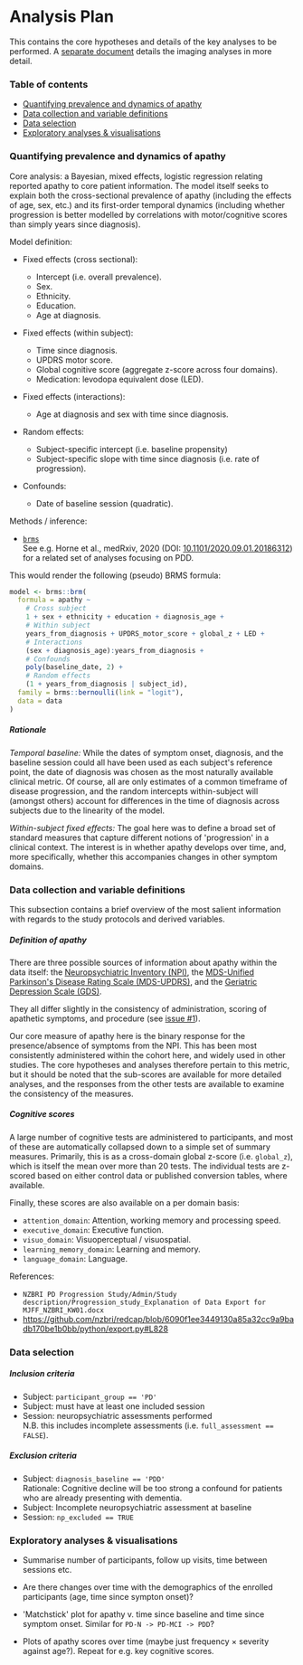 # Analysis Plan

This contains the core hypotheses and details of the key analyses to be
performed. A [separate document](Imaging/AnalysisPlan.md) details the imaging
analyses in more detail.


### Table of contents

 + [Quantifying prevalence and dynamics of apathy](core-analyis)
 + [Data collection and variable definitions](data-collection)
 + [Data selection](data-selection)
 + [Exploratory analyses & visualisations](exploratory-analyses)


<a name="core-analyis"></a>
### Quantifying prevalence and dynamics of apathy

Core analysis: a Bayesian, mixed effects, logistic regression relating
reported apathy to core patient information. The model itself seeks to explain
both the cross-sectional prevalence of apathy (including the effects of age,
sex, etc.) and its first-order temporal dynamics (including whether progression
is better modelled by correlations with motor/cognitive scores than simply
years since diagnosis).

Model definition:
 + Fixed effects (cross sectional):
    + Intercept (i.e. overall prevalence).
    + Sex.
    + Ethnicity.
    + Education.
    + Age at diagnosis.

 + Fixed effects (within subject):
    + Time since diagnosis.
    + UPDRS motor score.
    + Global cognitive score (aggregate z-score across four domains).
    + Medication: levodopa equivalent dose (LED).

 + Fixed effects (interactions):
    + Age at diagnosis and sex with time since diagnosis.

 + Random effects:
    + Subject-specific intercept (i.e. baseline propensity)
    + Subject-specific slope with time since diagnosis (i.e. rate of
      progression).

 + Confounds:
    + Date of baseline session (quadratic).

Methods / inference:
 + [`brms`](https://github.com/paul-buerkner/brms)\
   See e.g. Horne et al., medRxiv, 2020 (DOI:
   [10.1101/2020.09.01.20186312](https://doi.org/10.1101/2020.09.01.20186312))
   for a related set of analyses focusing on PDD.

This would render the following (pseudo) BRMS formula:
```R
model <- brms::brm(
  formula = apathy ~
    # Cross subject
    1 + sex + ethnicity + education + diagnosis_age +
    # Within subject
    years_from_diagnosis + UPDRS_motor_score + global_z + LED +
    # Interactions
    (sex + diagnosis_age):years_from_diagnosis +
    # Confounds
    poly(baseline_date, 2) +
    # Random effects
    (1 + years_from_diagnosis | subject_id),
  family = brms::bernoulli(link = "logit"),
  data = data
)
```

##### Rationale

*Temporal baseline:* While the dates of symptom onset, diagnosis, and the
baseline session could all have been used as each subject's reference point,
the date of diagnosis was chosen as the most naturally available clinical
metric. Of course, all are only estimates of a common timeframe of disease
progression, and the random intercepts within-subject will (amongst others)
account for differences in the time of diagnosis across subjects due to the
linearity of the model.

*Within-subject fixed effects:* The goal here was to define a broad set of
standard measures that capture different notions of 'progression' in a clinical
context. The interest is in whether apathy develops over time, and, more
specifically, whether this accompanies changes in other symptom domains.


<a name="data-collection"></a>
### Data collection and variable definitions

This subsection contains a brief overview of the most salient information with
regards to the study protocols and derived variables.

##### Definition of apathy

There are three possible sources of information about apathy within the data
itself:
the [Neuropsychiatric Inventory (NPI)](http://npitest.net/npi/about-npi.html),
the [MDS-Unified Parkinson's Disease Rating Scale (MDS-UPDRS)](https://www.movementdisorders.org/MDS/MDS-Rating-Scales/MDS-Unified-Parkinsons-Disease-Rating-Scale-MDS-UPDRS.htm),
and the [Geriatric Depression Scale (GDS)](https://doi.org/10.1300/J018v05n01_09).

They all differ slightly in the consistency of administration, scoring of
apathetic symptoms, and procedure (see
[issue #1](https://github.com/nzbri/pd-apathy/issues/1)).

Our core measure of apathy here is the binary response for the presence/absence
of symptoms from the NPI. This has been most consistently administered within
the cohort here, and widely used in other studies. The core hypotheses and
analyses therefore pertain to this metric, but it should be noted that the
sub-scores are available for more detailed analyses, and the responses from the
other tests are available to examine the consistency of the measures.

##### Cognitive scores

A large number of cognitive tests are administered to participants, and most of
these are automatically collapsed down to a simple set of summary measures.
Primarily, this is as a cross-domain global z-score (i.e. `global_z`), which is
itself the mean over more than 20 tests. The individual tests are z-scored
based on either control data or published conversion tables, where available.

Finally, these scores are also available on a per domain basis:
 + `attention_domain`: Attention, working memory and processing speed.
 + `executive_domain`: Executive function.
 + `visuo_domain`: Visuoperceptual / visuospatial.
 + `learning_memory_domain`: Learning and memory.
 + `language_domain`: Language.

References:
 + `NZBRI PD Progression Study/Admin/Study description/Progression_study_Explanation of Data Export for MJFF_NZBRI_KW01.docx`
 + <https://github.com/nzbri/redcap/blob/6090f1ee3449130a85a32cc9a9badb170be1b0bb/python/export.py#L828>


<a name="data-selection"></a>
### Data selection

##### Inclusion criteria

 + Subject: `participant_group == 'PD'`
 + Subject: must have at least one included session
 + Session: neuropsychiatric assessments performed\
   N.B. this includes incomplete assessments (i.e. `full_assessment == FALSE`).

##### Exclusion criteria

 + Subject: `diagnosis_baseline == 'PDD'`\
   Rationale: Cognitive decline will be too strong a confound for patients who
   are already presenting with dementia.
 + Subject: Incomplete neuropsychiatric assessment at baseline
 + Session: `np_excluded == TRUE`


<a name="exploratory-analyses"></a>
### Exploratory analyses & visualisations

 + Summarise number of participants, follow up visits, time between sessions
   etc.

 + Are there changes over time with the demographics of the enrolled
   participants (age, time since sympton onset)?

 + 'Matchstick' plot for apathy v. time since baseline and time since symptom
   onset. Similar for `PD-N -> PD-MCI -> PDD`?

 + Plots of apathy scores over time (maybe just frequency × severity against
   age?). Repeat for e.g. key cognitive scores.
